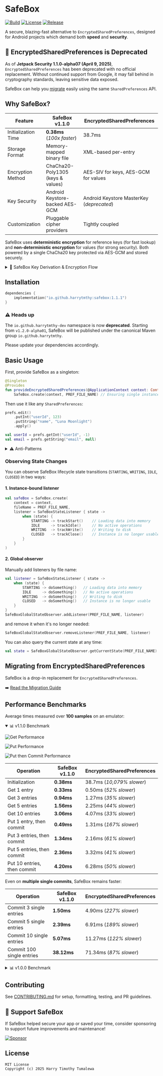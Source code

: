 # SafeBox

[![Build](https://img.shields.io/github/actions/workflow/status/harrytmthy/safebox/ci.yml?branch=main&label=build&logo=githubactions&logoColor=white&style=flat-square)](https://github.com/harrytmthy/safebox/actions)
[![License](https://img.shields.io/github/license/harrytmthy/safebox?label=license&color=blue&style=flat-square)](https://github.com/harrytmthy/safebox/blob/main/LICENSE)
[![Release](https://img.shields.io/github/v/release/harrytmthy/safebox?include_prereleases&label=release&color=orange&style=flat-square)](https://github.com/harrytmthy/safebox/releases)

A secure, blazing-fast alternative to `EncryptedSharedPreferences`, designed for Android projects which demand both **speed** and **security**.

## 🚨 EncryptedSharedPreferences is Deprecated
As of **Jetpack Security 1.1.0-alpha07 (April 9, 2025)**, `EncryptedSharedPreferences` has been deprecated with no official replacement. Without continued support from Google, it may fall behind in cryptography standards, leaving sensitive data exposed.

SafeBox can help you [migrate](docs/MIGRATION.md) easily using the same `SharedPreferences` API.

## Why SafeBox?

| Feature             | SafeBox v1.1.0                    | EncryptedSharedPreferences                |
|---------------------|-----------------------------------|-------------------------------------------|
| Initialization Time | **0.38ms** (*100x faster*)        | 38.7ms                                    |
| Storage Format      | Memory-mapped binary file         | XML-based per-entry                       |
| Encryption Method   | ChaCha20-Poly1305 (keys & values) | AES-SIV for keys, AES-GCM for values      |
| Key Security        | Android Keystore-backed AES-GCM   | Android Keystore MasterKey (*deprecated*) |
| Customization       | Pluggable cipher providers        | Tightly coupled                           |

SafeBox uses **deterministic encryption** for reference keys (for fast lookup) and **non-deterministic encryption** for values (for strong security). Both powered by a single ChaCha20 key protected via AES-GCM and stored securely.

<details>

<summary>🔑 SafeBox Key Derivation & Encryption Flow</summary>

```
 [Android Keystore-backed AES-GCM Key]
                  ↓
       [ChaCha20-Poly1305 Key]
              ↙       ↘
    Reference Keys    Entry Values
(deterministic IV)    (randomized IV)
```

Compared to EncryptedSharedPreferences:

```
[Android Keystore MasterKey (deprecated)]
           ↙             ↘
    [AES-SIV Key]    [AES-GCM Key]
         ↓                 ↓
   Reference Keys     Entry Values

```

</details>

## Installation

```kotlin
dependencies {
    implementation("io.github.harrytmthy:safebox:1.1.1")
}
```

### ⚠️ Heads up

The `io.github.harrytmthy-dev` namespace is now **deprecated**. Starting from `v1.2.0-alpha01`, SafeBox will be published under the canonical Maven group `io.github.harrytmthy`.

Please update your dependencies accordingly.

## Basic Usage

First, provide SafeBox as a singleton:

```kotlin
@Singleton
@Provides
fun provideEncryptedSharedPreferences(@ApplicationContext context: Context): SharedPreferences =
    SafeBox.create(context, PREF_FILE_NAME) // Ensuring single instance per file
```

Then use it like any `SharedPreferences`:

```kotlin
prefs.edit()
    .putInt("userId", 123)
    .putString("name", "Luna Moonlight")
    .apply()

val userId = prefs.getInt("userId", -1)
val email = prefs.getString("email", null)
```

<details>

<summary>⚠️ Anti-Patterns</summary>

#### ❌ Do NOT create multiple SafeBox instances with the same file name before closing the previous one

```kotlin
fun saveUsername(value: String) {
    SafeBox.create(context, PREF_FILE_NAME)
        .edit { putString("username", value) } // ❌ New instance per function call
}
```

This may cause FileChannel conflicts, memory leaks, or stale reads across instances.

---

#### ⚠️ Avoid scoping SafeBox to short-lived components

```kotlin
@Module
@InstallIn(ViewModelComponent::class) // ⚠️ New instance per ViewModel
object SomeModule {
    
    @Provides
    fun provideSafeBox(@ApplicationContext context: Context): SafeBox =
        SafeBox.create(context, PREF_FILE_NAME)
}

class HomeViewModel @Inject constructor(private val safeBox: SafeBox) : ViewModel() {

    override fun onCleared() {
        safeBox.closeWhenIdle() // Technically safe, but why re-create SafeBox for every ViewModel?
    }
}
```

</details>

### Observing State Changes

You can observe SafeBox lifecycle state transitions (`STARTING`, `WRITING`, `IDLE`, `CLOSED`) in two ways:

#### 1. Instance-bound listener

```kotlin
val safeBox = SafeBox.create(
    context = context,
    fileName = PREF_FILE_NAME,
    listener = SafeBoxStateListener { state ->
        when (state) {
            STARTING -> trackStart()    // Loading data into memory
            IDLE     -> trackIdle()     // No active operations
            WRITING  -> trackWrite()    // Writing to disk
            CLOSED   -> trackClose()    // Instance is no longer usable
        }
    }
)
```

#### 2. Global observer

Manually add listeners by file name:

```kotlin
val listener = SafeBoxStateListener { state ->
    when (state) {
        STARTING -> doSomething()   // Loading data into memory
        IDLE     -> doSomething()   // No active operations
        WRITING  -> doSomething()   // Writing to disk
        CLOSED   -> doSomething()   // Instance is no longer usable
    }
}
SafeBoxGlobalStateObserver.addListener(PREF_FILE_NAME, listener)
```

and remove it when it's no longer needed:

```kotlin
SafeBoxGlobalStateObserver.removeListener(PREF_FILE_NAME, listener)
```

You can also query the current state at any time:

```kotlin
val state = SafeBoxGlobalStateObserver.getCurrentState(PREF_FILE_NAME)
```

## Migrating from EncryptedSharedPreferences

SafeBox is a drop-in replacement for `EncryptedSharedPreferences`.

➡️ [Read the Migration Guide](docs/MIGRATION.md)

## Performance Benchmarks

Average times measured over **100 samples** on an emulator:

<details open>

<summary>📊 v1.1.0 Benchmark</summary>

![Get Performance](docs/charts/v1_1_get_performance_chart.png)

![Put Performance](docs/charts/v1_1_put_performance_chart.png)

![Put then Commit Performance](docs/charts/v1_1_put_and_commit_performance_chart.png)

| Operation                   | SafeBox v1.1.0 | EncryptedSharedPreferences |
|-----------------------------|----------------|----------------------------|
| Initialization              | **0.38ms**     | 38.7ms (*10,079% slower*)  |
| Get 1 entry                 | **0.33ms**     | 0.50ms (*52% slower*)      |
| Get 3 entries               | **0.94ms**     | 1.27ms (*35% slower*)      |
| Get 5 entries               | **1.56ms**     | 2.25ms (*44% slower*)      |
| Get 10 entries              | **3.06ms**     | 4.07ms (*33% slower*)      |
| Put 1 entry, then commit    | **0.49ms**     | 1.31ms (*167% slower*)     |
| Put 3 entries, then commit  | **1.34ms**     | 2.16ms (*61% slower*)      |
| Put 5 entries, then commit  | **2.36ms**     | 3.32ms (*41% slower*)      |
| Put 10 entries, then commit | **4.20ms**     | 6.28ms (*50% slower*)      |

Even on **multiple single commits**, SafeBox remains faster:

| Operation                    | SafeBox v1.1.0 | EncryptedSharedPreferences |
|------------------------------|----------------|----------------------------|
| Commit 3 single entries      | **1.50ms**     | 4.90ms (*227% slower*)     |
| Commit 5 single entries      | **2.39ms**     | 6.91ms (*189% slower*)     |
| Commit 10 single entries     | **5.07ms**     | 11.27ms (*122% slower*)    |
| Commit 100 single entries    | **38.12ms**    | 71.34ms (*87% slower*)     |

</details>

<details>

<summary>📊 v1.0.0 Benchmark</summary>

![Get Performance](docs/charts/read_performance_chart.png)

![Put Performance](docs/charts/write_performance_chart.png)

![Put then Commit Performance](docs/charts/write_commit_performance_chart.png)

| Operation                   | SafeBox v1.0.0 | EncryptedSharedPreferences |
|-----------------------------|----------------|----------------------------|
| Get 1 entry                 | **0.39ms**     | 0.50ms (*28% slower*)      |
| Get 3 entries               | **0.94ms**     | 1.27ms (*35% slower*)      |
| Get 5 entries               | **1.37ms**     | 2.25ms (*64% slower*)      |
| Get 10 entries              | **3.29ms**     | 4.07ms (*24% slower*)      |
| Put 1 entry, then commit    | **0.55ms**     | 1.31ms (*138% slower*)     |
| Put 3 entries, then commit  | **1.25ms**     | 2.16ms (*73% slower*)      |
| Put 5 entries, then commit  | **2.33ms**     | 3.32ms (*42% slower*)      |
| Put 10 entries, then commit | **4.73ms**     | 6.28ms (*33% slower*)      |

Even on **multiple single commits**, SafeBox remains faster:

| Operation                    | SafeBox v1.0.0 | EncryptedSharedPreferences |
|------------------------------|----------------|----------------------------|
| Commit 3 single entries      | **1.94ms**     | 4.90ms (*152% slower*)     |
| Commit 5 single entries      | **2.84ms**     | 6.91ms (*143% slower*)     |
| Commit 10 single entries     | **5.47ms**     | 11.27ms (*106% slower*)    |
| Commit 100 single entries    | **33.19ms**    | 71.34ms (*115% slower*)    |

</details>

## Contributing

See [CONTRIBUTING.md](CONTRIBUTING.md) for setup, formatting, testing, and PR guidelines.

## 💖 Support SafeBox

If SafeBox helped secure your app or saved your time, consider sponsoring to support future improvements and maintenance!

[![Sponsor](https://img.shields.io/badge/sponsor-%F0%9F%92%96-blueviolet?style=flat-square)](https://github.com/sponsors/harrytmthy)

## License

```
MIT License
Copyright (c) 2025 Harry Timothy Tumalewa
```